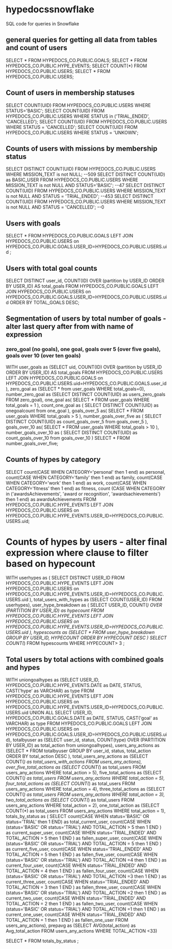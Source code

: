 # hypedocssnowflake
SQL code for queries in Snowflake

## general queries for getting all data from tables and count of users
SELECT * FROM HYPEDOCS_CO.PUBLIC.GOALS;
SELECT * FROM HYPEDOCS_CO.PUBLIC.HYPE_EVENTS;
SELECT COUNT(*) FROM HYPEDOCS_CO.PUBLIC.USERS;
SELECT * FROM HYPEDOCS_CO.PUBLIC.USERS;

## Count of users in membership statuses
SELECT COUNT(UID) FROM HYPEDOCS_CO.PUBLIC.USERS WHERE STATUS='BASIC'; 
SELECT COUNT(UID) FROM HYPEDOCS_CO.PUBLIC.USERS WHERE STATUS in ('TRIAL_ENDED', 'CANCELLED'); 
SELECT  COUNT(UID) FROM HYPEDOCS_CO.PUBLIC.USERS WHERE STATUS = 'CANCELLED'; 
SELECT  COUNT(UID) FROM HYPEDOCS_CO.PUBLIC.USERS WHERE STATUS = 'UNKOWN';


## Counts of users with missions by membership status
SELECT DISTINCT COUNT(UID) FROM HYPEDOCS_CO.PUBLIC.USERS WHERE MISSION_TEXT is not NULL; --509
SELECT DISTINCT COUNT(UID) as BASIC_USER FROM HYPEDOCS_CO.PUBLIC.USERS WHERE MISSION_TEXT is not NULL AND STATUS='BASIC'; --47
SELECT DISTINCT COUNT(UID) FROM HYPEDOCS_CO.PUBLIC.USERS WHERE MISSION_TEXT is not NULL AND STATUS = 'TRIAL_ENDED'; --453
SELECT DISTINCT COUNT(UID) FROM HYPEDOCS_CO.PUBLIC.USERS WHERE MISSION_TEXT is not NULL AND STATUS = 'CANCELLED'; --0

## Users with goals 
SELECT * FROM HYPEDOCS_CO.PUBLIC.GOALS
LEFT JOIN HYPEDOCS_CO.PUBLIC.USERS on HYPEDOCS_CO.PUBLIC.GOALS.USER_ID=HYPEDOCS_CO.PUBLIC.USERS.uid ;

## Users with total goal counts
SELECT DISTINCT user_id, COUNT(ID) OVER (partition by USER_ID ORDER BY USER_ID) AS total_goals FROM HYPEDOCS_CO.PUBLIC.GOALS
LEFT JOIN HYPEDOCS_CO.PUBLIC.USERS on HYPEDOCS_CO.PUBLIC.GOALS.USER_ID=HYPEDOCS_CO.PUBLIC.USERS.uid
ORDER BY TOTAL_GOALS DESC;

## Segmentation of users by total number of goals - alter last query after from with name of expression
### zero_goal (no goals), one goal, goals over 5 (over five goals), goals over 10 (over ten goals)
WITH user_goals as (SELECT uid, COUNT(ID) OVER (partition by USER_ID ORDER BY USER_ID) AS total_goals 
                    FROM HYPEDOCS_CO.PUBLIC.USERS 
LEFT JOIN HYPEDOCS_CO.PUBLIC.GOALS on HYPEDOCS_CO.PUBLIC.USERS.uid=HYPEDOCS_CO.PUBLIC.GOALS.user_id), 
zero_goal as
(SELECT * from user_goals WHERE total_goals=0), 
number_zero_goal as
(SELECT DISTINCT COUNT(UID) as users_zero_goals FROM zero_goal),
one_goal as(
SELECT * FROM user_goals WHERE total_goals = 1
), 
count_one_goal as (
    SELECT DISTINCT COUNT(UID) as onegoalcount from one_goal
),
goals_over_5 as(
SELECT * FROM user_goals WHERE total_goals > 5
), 
number_goals_over_five as (
    SELECT DISTINCT COUNT(UID) as count_goals_over_5 from goals_over_5
),
goals_over_10 as(
SELECT * FROM user_goals WHERE total_goals > 10
), 
number_goals_over_10 as (
    SELECT DISTINCT COUNT(UID) as count_goals_over_10 from goals_over_10
)
SELECT * FROM number_goals_over_five; 

## Counts of hypes by category
SELECT 
count(CASE WHEN CATEGORY='personal' then 1 end) as personal,
count(CASE WHEN CATEGORY='family' then 1 end) as family,
count(CASE WHEN CATEGORY='work' then 1 end) as work,
count(CASE WHEN CATEGORY='fitness' then 1 end) as fitness,
count (CASE WHEN CATEGORY in ('awardsAchievements', 'award or recognition', 'awardsachievements') then 1 end) as awardsAchievements
FROM HYPEDOCS_CO.PUBLIC.HYPE_EVENTS
LEFT JOIN HYPEDOCS_CO.PUBLIC.USERS on HYPEDOCS_CO.PUBLIC.HYPE_EVENTS.USER_ID=HYPEDOCS_CO.PUBLIC.USERS.uid;

# Counts of hypes by users - alter final expression where clause to filter based on hypecount
WITH userhypes as (
SELECT DISTINCT USER_ID FROM HYPEDOCS_CO.PUBLIC.HYPE_EVENTS
LEFT JOIN HYPEDOCS_CO.PUBLIC.USERS on HYPEDOCS_CO.PUBLIC.HYPE_EVENTS.USER_ID=HYPEDOCS_CO.PUBLIC.USERS.uid
), total_users_with_hypes as
(SELECT COUNT(USER_ID) FROM userhypes),
user_hype_breakdown as
(
SELECT 
USER_ID, COUNT(*) OVER (PARTITION BY USER_ID) as hypecount
FROM HYPEDOCS_CO.PUBLIC.HYPE_EVENTS
LEFT JOIN HYPEDOCS_CO.PUBLIC.USERS on HYPEDOCS_CO.PUBLIC.HYPE_EVENTS.USER_ID=HYPEDOCS_CO.PUBLIC.USERS.uid
), hypescounts as
(SELECT * FROM user_hype_breakdown GROUP BY USER_ID, HYPECOUNT ORDER BY HYPECOUNT DESC
)
SELECT COUNT(*) FROM hypescounts WHERE HYPECOUNT> 3
;



## Total users by total actions with combined goals and hypes
WITH uniongoalhypes as (SELECT USER_ID, HYPEDOCS_CO.PUBLIC.HYPE_EVENTS.DATE as DATE, STATUS, CAST('hype' as VARCHAR) as type 
FROM HYPEDOCS_CO.PUBLIC.HYPE_EVENTS
LEFT JOIN HYPEDOCS_CO.PUBLIC.USERS on HYPEDOCS_CO.PUBLIC.HYPE_EVENTS.USER_ID=HYPEDOCS_CO.PUBLIC.USERS.uid
UNION ALL
SELECT USER_ID, HYPEDOCS_CO.PUBLIC.GOALS.DATE as DATE, STATUS, CAST('goal' as VARCHAR) as type FROM HYPEDOCS_CO.PUBLIC.GOALS
LEFT JOIN HYPEDOCS_CO.PUBLIC.USERS on HYPEDOCS_CO.PUBLIC.GOALS.USER_ID=HYPEDOCS_CO.PUBLIC.USERS.uid),
totalbyuser as
(SELECT user_id, status, COUNT(type) OVER (PARTITION BY USER_ID) as total_action from uniongoalhypes),
users_any_actions as
(SELECT * FROM totalbyuser GROUP BY user_id, status, total_action ORDER BY total_action DESC ),
total_users_any_actions as 
(SELECT COUNT(*) as total_users_with_actions FROM users_any_actions),
over_five_total_actions as
(SELECT COUNT(*) as total_users FROM users_any_actions WHERE total_action > 5),
five_total_actions as
(SELECT COUNT(*) as total_users FROM users_any_actions WHERE total_action = 5),
four_total_actions as
(SELECT COUNT(*) as total_users FROM users_any_actions WHERE total_action = 4),
three_total_actions as
(SELECT COUNT(*) as total_users FROM users_any_actions WHERE total_action = 3),
two_total_actions as
(SELECT COUNT(*) as total_users FROM users_any_actions WHERE total_action = 2),
one_total_action as
(SELECT COUNT(*) as total_users FROM users_any_actions WHERE total_action = 1),
totals_by_status as (
SELECT
count(CASE WHEN status='BASIC' OR status='TRIAL' then 1 END) as total_current_user,
count(CASE WHEN (status='BASIC' OR status='TRIAL') AND TOTAL_ACTION > 5 then 1 END ) as current_super_user,
count(CASE WHEN status='TRIAL_ENDED' AND TOTAL_ACTION > 5 then 1 END ) as fallen_super_user,
count(CASE WHEN (status='BASIC' OR status='TRIAL') AND TOTAL_ACTION = 5 then 1 END ) as current_five_user,
count(CASE WHEN status='TRIAL_ENDED' AND TOTAL_ACTION = 5 then 1 END ) as fallen_five_user,
count(CASE WHEN (status='BASIC' OR status='TRIAL') AND TOTAL_ACTION =4  then 1 END ) as current_four_user,
count(CASE WHEN status='TRIAL_ENDED' AND TOTAL_ACTION = 4 then 1 END ) as fallen_four_user,
count(CASE WHEN (status='BASIC' OR status='TRIAL') AND TOTAL_ACTION =3  then 1 END ) as current_three_user,
count(CASE WHEN status='TRIAL_ENDED' AND TOTAL_ACTION = 3 then 1 END ) as fallen_three_user,
count(CASE WHEN (status='BASIC' OR status='TRIAL') AND TOTAL_ACTION =2  then 1 END ) as current_two_user,
count(CASE WHEN status='TRIAL_ENDED' AND TOTAL_ACTION = 2 then 1 END ) as fallen_two_user,
count(CASE WHEN (status='BASIC' OR status='TRIAL') AND TOTAL_ACTION =1  then 1 END ) as current_one_user,
count(CASE WHEN status='TRIAL_ENDED' AND TOTAL_ACTION = 1 then 1 END ) as fallen_one_user
FROM users_any_actions), 
prepavg as
(SELECT AVG(total_action) as Avg_total_action FROM users_any_actions WHERE TOTAL_ACTION <33)

SELECT * FROM totals_by_status
;


